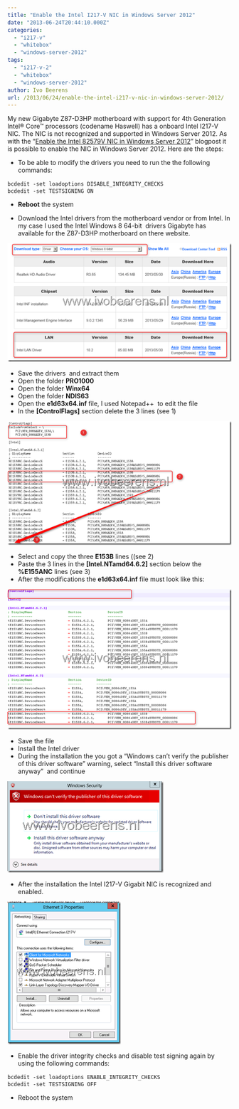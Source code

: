 ```yaml
---
title: "Enable the Intel I217-V NIC in Windows Server 2012"
date: "2013-06-24T20:44:10.000Z"
categories: 
  - "i217-v"
  - "whitebox"
  - "windows-server-2012"
tags: 
  - "i217-v-2"
  - "whitebox"
  - "windows-server-2012"
author: Ivo Beerens
url: /2013/06/24/enable-the-intel-i217-v-nic-in-windows-server-2012/
---
```


My new Gigabyte Z87-D3HP motherboard with support for 4th Generation Intel® Core™ processors (codename Haswell) has a onboard Intel I217-V NIC. The NIC is not recognized and supported in Windows Server 2012. As with the “[Enable the Intel 82579V NIC in Windows Server 2012](http://www.ivobeerens.nl/2012/08/08/enable-the-intel-82579v-nic-in-windows-server-2012/)” blogpost it is possible to enable the NIC in Windows Server 2012. Here are the steps:

- To be able to modify the drivers you need to run the the following commands:
```
bcdedit -set loadoptions DISABLE_INTEGRITY_CHECKS 
bcdedit -set TESTSIGNING ON
```
- **Reboot** the system

- Download the Intel drivers from the motherboard vendor or from Intel. In my case I used the Intel Windows 8 64-bit  drivers Gigabyte has available for the Z87-D3HP motherboard on there website.

[![image](images/image_thumb25.png "image")](images/image25.png)

- Save the drivers  and extract them
- Open the folder **PRO1000**
- Open the folder **Winx64**
- Open the folder **NDIS63**
- Open the **e1d63x64.inf** file, I used Notepad++  to edit the file
- In the **\[ControlFlags\]** section delete the 3 lines (see 1)

[![image](images/image_thumb26.png "image")](images/image26.png)

- Select and copy the three **E153B** lines ((see 2)
- Paste the 3 lines in the **\[Intel.NTamd64.6.2\]** section below the **%E155ANC** lines (see 3)
- After the modifications the **e1d63x64.inf** file must look like this:

[![image](images/image_thumb27.png "image")](images/image27.png)

- Save the file
- Install the Intel driver
- During the installation the you got a “Windows can’t verify the publisher of this driver software” warning, select “Install this driver software anyway”  and continue

[![image](images/image_thumb28.png "image")](images/image28.png)

- After the installation the Intel I217-V Gigabit NIC is recognized and enabled.

[![image](images/image_thumb29.png "image")](images/image29.png)

- Enable the driver integrity checks and disable test signing again by using the following commands:
```
bcdedit -set loadoptions ENABLE_INTEGRITY_CHECKS
bcdedit -set TESTSIGNING OFF
```
- Reboot the system